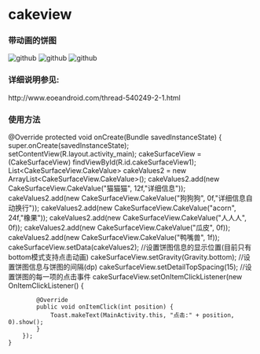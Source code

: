 cakeview
========

<h3>带动画的饼图</h3>

![github](https://github.com/oneAcorn/cakeview/blob/master/cakegif1.gif)
![github](https://github.com/oneAcorn/cakeview/blob/master/cakegif2.gif)
![github](https://github.com/oneAcorn/cakeview/blob/master/cake2.png)

<h3>详细说明参见:</h3>
http://www.eoeandroid.com/thread-540249-2-1.html

<h3>使用方法</h3>

@Override
	protected void onCreate(Bundle savedInstanceState) {
		super.onCreate(savedInstanceState);
		setContentView(R.layout.activity_main);
		cakeSurfaceView = (CakeSurfaceView) findViewById(R.id.cakeSurfaceView1);
		List<CakeSurfaceView.CakeValue> cakeValues2 = new ArrayList<CakeSurfaceView.CakeValue>();
		cakeValues2.add(new CakeSurfaceView.CakeValue("猫猫猫", 12f,"详细信息"));
		cakeValues2.add(new CakeSurfaceView.CakeValue("狗狗狗", 0f,"详细信息自动换行"));
		cakeValues2.add(new CakeSurfaceView.CakeValue("acorn", 24f,"橡果"));
		cakeValues2.add(new CakeSurfaceView.CakeValue("人人人", 0f));
		cakeValues2.add(new CakeSurfaceView.CakeValue("瓜皮", 0f));
		cakeValues2.add(new CakeSurfaceView.CakeValue("鸭嘴兽", 1f));
		cakeSurfaceView.setData(cakeValues2);
		//设置饼图信息的显示位置(目前只有bottom模式支持点击动画)
		cakeSurfaceView.setGravity(Gravity.bottom);
		//设置饼图信息与饼图的间隔(dp)
		cakeSurfaceView.setDetailTopSpacing(15);
		//设置饼图的每一项的点击事件
		cakeSurfaceView.setOnItemClickListener(new OnItemClickListener() {

			@Override
			public void onItemClick(int position) {
				Toast.makeText(MainActivity.this, "点击:" + position, 0).show();
			}
		});
	}
